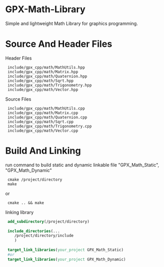 # GPX-Math-Library

Simple and lightweight Math Library for graphics programming.


# Source And Header Files

Header Files
```
 include/gpx_cpp/math/MathUtils.hpp
 include/gpx_cpp/math/Matrix.hpp
 include/gpx_cpp/math/Quaternion.hpp
 include/gpx_cpp/math/Sqrt.hpp
 include/gpx_cpp/math/Trigonometry.hpp
 include/gpx_cpp/math/Vector.hpp
```
Source Files
```
 include/gpx_cpp/math/MathUtils.cpp
 include/gpx_cpp/math/Matrix.cpp
 include/gpx_cpp/math/Quaternion.cpp
 include/gpx_cpp/math/Sqrt.cpp
 include/gpx_cpp/math/Trigonometry.cpp
 include/gpx_cpp/math/Vector.cpp
```

# Build And Linking 

run command to build static and dynamic linkable file "GPX_Math_Static", "GPX_Math_Dynamic"
```
 cmake /project/directory
 make
```
or
```
 cmake .. && make
```
linking library
```cmake
 add_subdirectory(/project/directory)
 
 include_directories(...
    /project/directory/include
    )
 
 target_link_libraries(your_project GPX_Math_Static)
 #or
 target_link_libraries(your_project GPX_Math_Dynamic)

```

